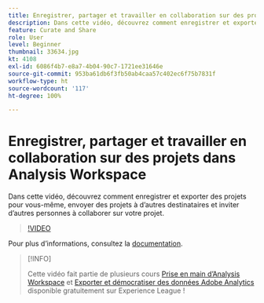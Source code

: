 ```yaml
---
title: Enregistrer, partager et travailler en collaboration sur des projets dans Analysis Workspace
description: Dans cette vidéo, découvrez comment enregistrer et exporter des projets pour vous-même, envoyer des projets à d’autres destinataires et inviter d’autres personnes à collaborer sur votre projet.
feature: Curate and Share
role: User
level: Beginner
thumbnail: 33634.jpg
kt: 4108
exl-id: 6086f4b7-e8a7-4b04-90c7-1721ee31646e
source-git-commit: 953ba61db6f3fb50ab4caa57c402ec6f75b7831f
workflow-type: ht
source-wordcount: '117'
ht-degree: 100%

---
```


# Enregistrer, partager et travailler en collaboration sur des projets dans Analysis Workspace

Dans cette vidéo, découvrez comment enregistrer et exporter des projets pour vous-même, envoyer des projets à d’autres destinataires et inviter d’autres personnes à collaborer sur votre projet.

>[!VIDEO](https://video.tv.adobe.com/v/30993/?quality=12)

Pour plus d’informations, consultez la [documentation](https://experienceleague.adobe.com/docs/analytics/analyze/analysis-workspace/curate-share/send-schedule-files.html?lang=fr).

>[!INFO]
>
> Cette vidéo fait partie de plusieurs cours [Prise en main d’Analysis Workspace](https://experienceleague.adobe.com/?recommended=Analytics-U-1-2020.1.workspace&amp;lang=fr) et [Exporter et démocratiser des données Adobe Analytics](https://experienceleague.adobe.com/?recommended=Analytics-A-1-2022.1.democratizing) disponible gratuitement sur Experience League !

